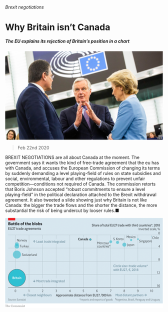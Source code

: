 ###### Brexit negotiations

# Why Britain isn’t Canada 

##### The EU explains its rejection of Britain’s position in a chart 

![image](images/20200222_BRP503.jpg) 

> Feb 22nd 2020 

BREXIT NEGOTIATIONS are all about Canada at the moment. The government says it wants the kind of free-trade agreement that the eu has with Canada, and accuses the European Commission of changing its terms by suddenly demanding a level playing-field of rules on state subsidies and social, environmental, labour and other regulations to prevent unfair competition—conditions not required of Canada. The commission retorts that Boris Johnson accepted “robust commitments to ensure a level playing-field” in the political declaration attached to the Brexit withdrawal agreement. It also tweeted a slide showing just why Britain is not like Canada: the bigger the trade flows and the shorter the distance, the more substantial the risk of being undercut by looser rules.■

![image](images/20200222_BRC968_0.png) 


